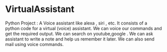 # VirtualAssistant
Python Project : A Voice assistant like alexa , siri , etc.
It consists of a python code for a virtual (voice) assistant.
We can voice our commands and get the required output.
We can search on youtube,google .
We can ask assistant to write a note and help us remember it later.
We can also send mail using voice commands.

